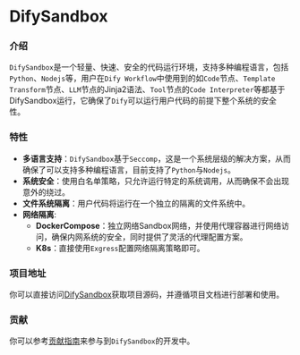 # DifySandbox

### 介绍
`DifySandbox`是一个轻量、快速、安全的代码运行环境，支持多种编程语言，包括`Python`、`Nodejs`等，用户在`Dify Workflow`中使用到的如`Code`节点、`Template Transform`节点、`LLM`节点的Jinja2语法、`Tool`节点的`Code Interpreter`等都基于DifySandbox运行，它确保了`Dify`可以运行用户代码的前提下整个系统的安全性。

### 特性
- **多语言支持**：`DifySandbox`基于`Seccomp`，这是一个系统层级的解决方案，从而确保了可以支持多种编程语言，目前支持了`Python`与`Nodejs`。
- **系统安全**：使用白名单策略，只允许运行特定的系统调用，从而确保不会出现意外的绕过。
- **文件系统隔离**：用户代码将运行在一个独立的隔离的文件系统中。
- **网络隔离**:
    - **DockerCompose**：独立网络Sandbox网络，并使用代理容器进行网络访问，确保内网系统的安全，同时提供了灵活的代理配置方案。
    - **K8s**：直接使用`Exgress`配置网络隔离策略即可。

### 项目地址
你可以直接访问[DifySandbox](https://github.com/langgenius/dify-sandbox)获取项目源码，并遵循项目文档进行部署和使用。

### 贡献
你可以参考[贡献指南](development/backend/sandbox/contribution.md)来参与到`DifySandbox`的开发中。